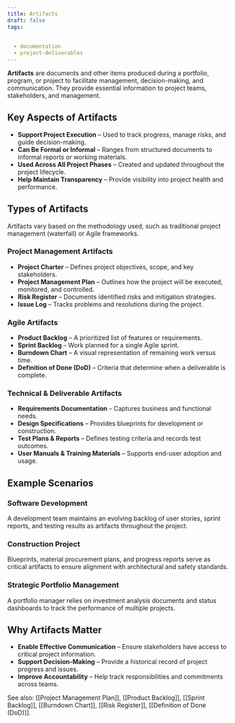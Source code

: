 ```yaml
---
title: Artifacts
draft: false
tags:
  
  
  - documentation
  - project-deliverables
---
```


**Artifacts** are documents and other items produced during a portfolio, program, or project to facilitate management, decision-making, and communication. They provide essential information to project teams, stakeholders, and management.

## Key Aspects of Artifacts
- **Support Project Execution** – Used to track progress, manage risks, and guide decision-making.
- **Can Be Formal or Informal** – Ranges from structured documents to informal reports or working materials.
- **Used Across All Project Phases** – Created and updated throughout the project lifecycle.
- **Help Maintain Transparency** – Provide visibility into project health and performance.

## Types of Artifacts
Artifacts vary based on the methodology used, such as traditional project management (waterfall) or Agile frameworks.

### **Project Management Artifacts**
- **Project Charter** – Defines project objectives, scope, and key stakeholders.
- **Project Management Plan** – Outlines how the project will be executed, monitored, and controlled.
- **Risk Register** – Documents identified risks and mitigation strategies.
- **Issue Log** – Tracks problems and resolutions during the project.

### **Agile Artifacts**
- **Product Backlog** – A prioritized list of features or requirements.
- **Sprint Backlog** – Work planned for a single Agile sprint.
- **Burndown Chart** – A visual representation of remaining work versus time.
- **Definition of Done (DoD)** – Criteria that determine when a deliverable is complete.

### **Technical & Deliverable Artifacts**
- **Requirements Documentation** – Captures business and functional needs.
- **Design Specifications** – Provides blueprints for development or construction.
- **Test Plans & Reports** – Defines testing criteria and records test outcomes.
- **User Manuals & Training Materials** – Supports end-user adoption and usage.

## Example Scenarios

### **Software Development**
A development team maintains an evolving backlog of user stories, sprint reports, and testing results as artifacts throughout the project.

### **Construction Project**
Blueprints, material procurement plans, and progress reports serve as critical artifacts to ensure alignment with architectural and safety standards.

### **Strategic Portfolio Management**
A portfolio manager relies on investment analysis documents and status dashboards to track the performance of multiple projects.

## Why Artifacts Matter
- **Enable Effective Communication** – Ensure stakeholders have access to critical project information.
- **Support Decision-Making** – Provide a historical record of project progress and issues.
- **Improve Accountability** – Help track responsibilities and commitments across teams.

See also: [[Project Management Plan]], [[Product Backlog]], [[Sprint Backlog]], [[Burndown Chart]], [[Risk Register]], [[Definition of Done (DoD)]].
